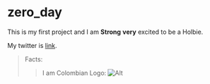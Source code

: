 # zero_day
This is my first project and I am **Strong** __very__ excited 
to be a Holbie.

My twitter is [link](https://twitter.com/Serbio17).

> Facts:
> >I am Colombian Logo: ![Alt](https://thumbs.dreamstime.com/t/colombia-flag-5085869.jpg)
